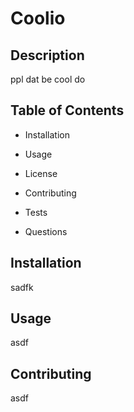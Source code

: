 
# Coolio

## Description

ppl dat be cool do

## Table of Contents

* Installation

* Usage

* License

* Contributing

* Tests

* Questions

## Installation

sadfk

## Usage
asdf

## Contributing
asdf

